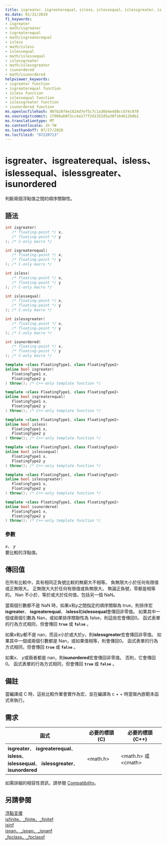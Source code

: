 ```yaml
---
title: isgreater、isgreaterequal、isless、islessequal、islessgreater、isunordered
ms.date: 01/31/2019
f1_keywords:
- isgreater
- math/isgreater
- isgreaterequal
- math/isgreaterequal
- isless
- math/isless
- islessequal
- math/islessequal
- islessgreater
- math/islessgreater
- isunordered
- math/isunordered
helpviewer_keywords:
- isgreater function
- isgreaterequal function
- isless function
- islessequal function
- islessgreater function
- isunordered function
ms.openlocfilehash: 907b26f4e1824d7ef5c7c1a36b4e4d8ccb74c978
ms.sourcegitcommit: 1f009ab0f2cc4a177f2d1353d5a38f164612bdb1
ms.translationtype: MT
ms.contentlocale: zh-TW
ms.lasthandoff: 07/27/2020
ms.locfileid: "87220713"
---
```

# <a name="isgreater-isgreaterequal-isless-islessequal-islessgreater-isunordered"></a>isgreater、isgreaterequal、isless、islessequal、islessgreater、isunordered

判斷兩個浮點值之間的順序關聯性。

## <a name="syntax"></a>語法

```C
int isgreater(
   /* floating-point */ x,
   /* floating-point */ y
); /* C-only macro */

int isgreaterequal(
   /* floating-point */ x,
   /* floating-point */ y
); /* C-only macro */

int isless(
   /* floating-point */ x,
   /* floating-point */ y
); /* C-only macro */

int islessequal(
   /* floating-point */ x,
   /* floating-point */ y
); /* C-only macro */

int islessgreater(
   /* floating-point */ x,
   /* floating-point */ y
); /* C-only macro */

int isunordered(
   /* floating-point */ x,
   /* floating-point */ y
); /* C-only macro */
```

```C++
template <class FloatingType1, class FloatingType2>
inline bool isgreater(
   FloatingType1 x,
   FloatingType2 y
) throw(); /* C++-only template function */

template <class FloatingType1, class FloatingType2>
inline bool isgreaterequal(
   FloatingType1 x,
   FloatingType2 y
) throw(); /* C++-only template function */

template <class FloatingType1, class FloatingType2>
inline bool isless(
   FloatingType1 x,
   FloatingType2 y
) throw(); /* C++-only template function */

template <class FloatingType1, class FloatingType2>
inline bool islessequal(
   FloatingType1 x,
   FloatingType2 y
) throw(); /* C++-only template function */

template <class FloatingType1, class FloatingType2>
inline bool islessgreater(
   FloatingType1 x,
   FloatingType2 y
) throw(); /* C++-only template function */

template <class FloatingType1, class FloatingType2>
inline bool isunordered(
   FloatingType1 x,
   FloatingType2 y
) throw(); /* C++-only template function */
```

### <a name="parameters"></a>參數

*x*、 *y*<br/>
要比較的浮點值。

## <a name="return-value"></a>傳回值

在所有比較中，具有相同正負號比較的無窮大不相等。 負無限大小於任何有限值或正無限大。 正無限大大於任何有限值或負無限大。 無論正負號，零都是相等的。 Nan 不小於、等於或大於任何值，包括另一個 NaN。

當兩個引數都不是 NaN 時，如果*x*和*y*之間指定的順序關聯為 true，則排序宏**isgreater**、 **isgreaterequal**、 **isless**和**islessequal**會傳回非零值。 如果其中一個或兩個引數為 Nan，或如果排序關聯性為 false，則這些宏會傳回0。 函式表單的行為方式相同，但會傳回 **`true`** 或 **`false`** 。

如果*x*和*y*都不是 nan，而且*x*小於或大於*y*，則**islessgreater**宏會傳回非零值。 如果其中一個或兩個引數都是 Nan，或如果值相等，則會傳回0。 函式表單的行為方式相同，但會傳回 **`true`** 或 **`false`** 。

如果*x*、 *y*或兩者都是 nan，則**isunordered**宏會傳回非零值。 否則，它會傳回 0。 函式表單的行為方式相同，但會傳回 **`true`** 或 **`false`** 。

## <a name="remarks"></a>備註

當編譯成 C 時，這些比較作業會實作為宏，並在編譯為 c + + 時當做內嵌範本函式來執行。

## <a name="requirements"></a>需求

|函式|必要的標頭 (C)|必要的標頭 (C++)|
|--------------|---------------------------|-------------------------------|
| **isgreater**、 **isgreaterequal**、 **isless**、<br/>**islessequal**、 **islessgreater**、 **isunordered** | \<math.h> | \<math.h> 或 \<cmath> |

如需詳細的相容性資訊，請參閱 [Compatibility](../../c-runtime-library/compatibility.md)。

## <a name="see-also"></a>另請參閱

[浮點支援](../../c-runtime-library/floating-point-support.md)<br/>
[isfinite、_finite、_finitef](finite-finitef.md)<br/>
[isinf](isinf.md)<br/>
[isnan、_isnan、_isnanf](isnan-isnan-isnanf.md)<br/>
[_fpclass、_fpclassf](fpclass-fpclassf.md)<br/>
